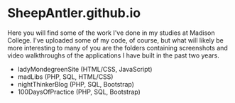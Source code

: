 # SheepAntler.github.io

Here you will find some of the work I've done in my studies at Madison College. I've uploaded some of my code, of course,
but what will likely be more interesting to many of you are the folders containing screenshots and video walkthroughs 
of the applications I have built in the past two years. 

* ladyMondegreenSite (HTML/CSS, JavaScript)
* madLibs (PHP, SQL, HTML/CSS)
* nightThinkerBlog (PHP, SQL, Bootstrap)
* 100DaysOfPractice (PHP, SQL, Bootstrap)

